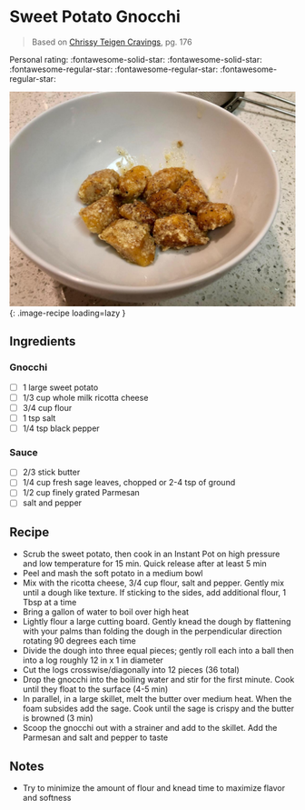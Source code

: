 # Sweet Potato Gnocchi

> Based on [Chrissy Teigen Cravings], pg. 176

<!-- {cts} rating=2; (User can specify rating on scale of 1-5) -->

Personal rating: :fontawesome-solid-star: :fontawesome-solid-star: :fontawesome-regular-star: :fontawesome-regular-star: :fontawesome-regular-star:

<!-- {cte} -->

<!-- {cts} name_image=sweet_potato_gnocchi.jpeg; (User can specify image name) -->

![sweet_potato_gnocchi.jpeg](./sweet_potato_gnocchi.jpeg){: .image-recipe loading=lazy }

<!-- {cte} -->

## Ingredients

### Gnocchi

- [ ] 1 large sweet potato
- [ ] 1/3 cup whole milk ricotta cheese
- [ ] 3/4 cup flour
- [ ] 1 tsp salt
- [ ] 1/4 tsp black pepper

### Sauce

- [ ] 2/3 stick butter
- [ ] 1/4 cup fresh sage leaves, chopped or 2-4 tsp of ground
- [ ] 1/2 cup finely grated Parmesan
- [ ] salt and pepper

## Recipe

- Scrub the sweet potato, then cook in an Instant Pot on high pressure and low temperature for 15 min. Quick release after at least 5 min
- Peel and mash the soft potato in a medium bowl
- Mix with the ricotta cheese, 3/4 cup flour, salt and pepper. Gently mix until a dough like texture. If sticking to the sides, add additional flour, 1 Tbsp at a time
- Bring a gallon of water to boil over high heat
- Lightly flour a large cutting board. Gently knead the dough by flattening with your palms than folding the dough in the perpendicular direction rotating 90 degrees each time
- Divide the dough into three equal pieces; gently roll each into a ball then into a log roughly 12 in x 1 in diameter
- Cut the logs crosswise/diagonally into 12 pieces (36 total)
- Drop the gnocchi into the boiling water and stir for the first minute. Cook until they float to the surface (4-5 min)
- In parallel, in a large skillet, melt the butter over medium heat. When the foam subsides add the sage. Cook until the sage is crispy and the butter is browned (3 min)
- Scoop the gnocchi out with a strainer and add to the skillet. Add the Parmesan and salt and pepper to taste

## Notes

- Try to minimize the amount of flour and knead time to maximize flavor and softness

[chrissy teigen cravings]: https://www.penguinrandomhouse.com/books/252973/cravings-by-chrissy-teigen-with-adeena-sussman/
